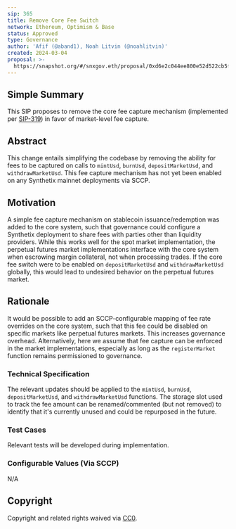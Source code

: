 ```yaml
---
sip: 365
title: Remove Core Fee Switch
network: Ethereum, Optimism & Base
status: Approved
type: Governance
author: 'Afif (@aband1), Noah Litvin (@noahlitvin)'
created: 2024-03-04
proposal: >-
  https://snapshot.org/#/snxgov.eth/proposal/0xd6e2c044ee800e52d522cb5f104586da18564c0d6e64bce00e2b39e04a5da5fa
---
```


<!--You can leave these HTML comments in your merged SIP and delete the visible duplicate text guides, they will not appear and may be helpful to refer to if you edit it again. This is the suggested template for new SIPs. Note that an SIP number will be assigned by an editor. When opening a pull request to submit your SIP, please use an abbreviated title in the filename, `sip-draft_title_abbrev.md`. The title should be 44 characters or less.-->

## Simple Summary

<!--"If you can't explain it simply, you don't understand it well enough." Simply describe the outcome the proposed changes intends to achieve. This should be non-technical and accessible to a casual community member.-->

This SIP proposes to remove the core fee capture mechanism (implemented per [SIP-319](https://sips.synthetix.io/sips/sip-319/)) in favor of market-level fee capture.

## Abstract

<!--A short (~200 word) description of the proposed change, the abstract should clearly describe the proposed change. This is what *will* be done if the SIP is implemented, not *why* it should be done or *how* it will be done. If the SIP proposes deploying a new contract, write, "we propose to deploy a new contract that will do x".-->

This change entails simplifying the codebase by removing the ability for fees to be captured on calls to `mintUsd`, `burnUsd`, `depositMarketUsd`, and `withdrawMarketUsd`. This fee capture mechanism has not yet been enabled on any Synthetix mainnet deployments via SCCP.

## Motivation

<!--This is the problem statement. This is the *why* of the SIP. It should clearly explain *why* the current state of the protocol is inadequate.  It is critical that you explain *why* the change is needed, if the SIP proposes changing how something is calculated, you must address *why* the current calculation is inaccurate or wrong. This is not the place to describe how the SIP will address the issue!-->

A simple fee capture mechanism on stablecoin issuance/redemption was added to the core system, such that governance could configure a Synthetix deployment to share fees with parties other than liquidity providers. While this works well for the spot market implementation, the perpetual futures market implementations interface with the core system when escrowing margin collateral, not when processing trades. If the core fee switch were to be enabled on `depositMarketUsd` and `withdrawMarketUsd` globally, this would lead to undesired behavior on the perpetual futures market.

## Rationale

<!--This is where you explain the reasoning behind how you propose to solve the problem. Why did you propose to implement the change in this way, what were the considerations and trade-offs. The rationale fleshes out what motivated the design and why particular design decisions were made. It should describe alternate designs that were considered and related work. The rationale may also provide evidence of consensus within the community, and should discuss important objections or concerns raised during discussion.-->

It would be possible to add an SCCP-configurable mapping of fee rate overrides on the core system, such that this fee could be disabled on specific markets like perpetual futures markets. This increases governance overhead. Alternatively, here we assume that fee capture can be enforced in the market implementations, especially as long as the `registerMarket` function remains permissioned to governance.

### Technical Specification

<!--The technical specification should outline the public API of the changes proposed. That is, changes to any of the interfaces Synthetix currently exposes or the creations of new ones.-->

The relevant updates should be applied to the `mintUsd`, `burnUsd`, `depositMarketUsd`, and `withdrawMarketUsd` functions. The storage slot used to track the fee amount can be renamed/commented (but not removed) to identify that it's currently unused and could be repurposed in the future.

### Test Cases

<!--Test cases for an implementation are mandatory for SIPs but can be included with the implementation..-->

Relevant tests will be developed during implementation.

### Configurable Values (Via SCCP)

<!--Please list all values configurable via SCCP under this implementation.-->

N/A

## Copyright

Copyright and related rights waived via [CC0](https://creativecommons.org/publicdomain/zero/1.0/).
